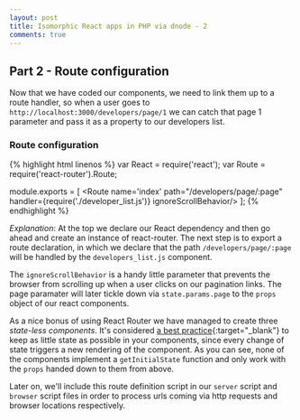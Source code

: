 ```yaml
---
layout: post
title: Isomorphic React apps in PHP via dnode - 2
comments: true
---
```


## Part 2 - Route configuration

Now that we have coded our components, we need to link them up to a route handler, so when a user goes to `http://localhost:3000/developers/page/1` we can catch that page 1 parameter and pass it as a property to our developers list.

### Route configuration 

{% highlight html linenos %}
var React = require('react');
var Route = require('react-router').Route;

module.exports = [
  <Route>
    <Route name='index' path="/developers/page/:page" handler={require('./developer_list.js')} ignoreScrollBehavior/>
  </Route>
];
{% endhighlight %}

*Explanation*: At the top we declare our React dependency and then go ahead and create an instance of react-router. The next step is to export a route declaration, in which we declare that the path `/developers/page/:page` will be handled by the `developers_list.js` component.

 The `ignoreScrollBehavior` is a handy little parameter that prevents the browser from scrolling up when a user clicks on our pagination links. The page paramater will later tickle down via `state.params.page` to the `props` object of our react components.

As a nice bonus of using React Router we have managed to create three *state-less components*. It's considered [a best practice](https://facebook.github.io/react/docs/thinking-in-react.html){:target="_blank"} to keep as little state as possible in your components, since every change of state triggers a new rendering of the component. As you can see, none of the components implement a `getInitialState` function and only work with the `props` handed down to them from above.

Later on, we'll include this route definition script in our `server` script and `browser` script files in order to process urls coming via http requests and browser locations respectively.
